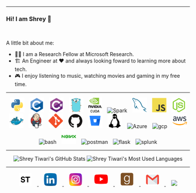 
---

### Hi! I am Shrey 👋

<br />

A little bit about me:
- 👨‍🎓 I am a Research Fellow at Microsoft Research.
- 🏗️ An Engineer at ❤️ and always looking foward to learning more about tech.
- 🎮 I enjoy listening to music, watching movies and gaming in my free time.

---

<p align="center">
  <img src="https://raw.githubusercontent.com/devicons/devicon/master/icons/python/python-original.svg" alt="Python" height="40" hspace="5" hspace="5" />
  <img src="https://raw.githubusercontent.com/devicons/devicon/master/icons/c/c-original.svg" alt="C" height="40" hspace="5" />
  <img src="https://raw.githubusercontent.com/devicons/devicon/master/icons/csharp/csharp-original.svg" alt="C#" height="40" hspace="5" />
  <img src="https://raw.githubusercontent.com/devicons/devicon/master/icons/go/go-original.svg" alt="Go" height="40" hspace="5" />
  <img src="./icons/cuda.svg" alt="Cuda" height="40" hspace="5" />
  <img src="https://www.vectorlogo.zone/logos/apache_spark/apache_spark-ar21.svg" alt="Spark"height="40" hspace="5" />
  <img src="https://raw.githubusercontent.com/devicons/devicon/master/icons/mysql/mysql-original.svg" alt="MySQL" height="40" hspace="5" />
  <img src="https://raw.githubusercontent.com/devicons/devicon/master/icons/javascript/javascript-original.svg" alt="NodeJS" height="40" hspace="5" />
  <img src="https://raw.githubusercontent.com/devicons/devicon/master/icons/nodejs/nodejs-original.svg" alt="NodeJS" height="40" hspace="5" />
  <img src="https://raw.githubusercontent.com/devicons/devicon/master/icons/docker/docker-original.svg" alt="Docker" height="40" hspace="5" />
  <img src="https://raw.githubusercontent.com/devicons/devicon/master/icons/jenkins/jenkins-original.svg" alt="Jenkins" height="40" hspace="5" />
  <img src="https://raw.githubusercontent.com/devicons/devicon/master/icons/git/git-original.svg" alt="Git" height="40" hspace="5" />
  <img src="https://raw.githubusercontent.com/devicons/devicon/master/icons/github/github-original.svg" alt="Git" height="40" hspace="5" />
  <img src="https://raw.githubusercontent.com/devicons/devicon/master/icons/bitbucket/bitbucket-original.svg" alt="Git" height="40" hspace="5" />
  <img src="https://raw.githubusercontent.com/devicons/devicon/master/icons/linux/linux-plain.svg" alt="Linux" height="40" hspace="5" />
  <img src="https://www.vectorlogo.zone/logos/microsoft_azure/microsoft_azure-icon.svg" alt="Azure" height="40" hspace="5" />
  <img src="https://www.vectorlogo.zone/logos/google_cloud/google_cloud-icon.svg" alt="gcp" height="40" hspace="5" /> 
  <img src="https://raw.githubusercontent.com/devicons/devicon/master/icons/amazonwebservices/amazonwebservices-original-wordmark.svg" alt="AWS" height="40" hspace="5" />
  <img src="https://www.vectorlogo.zone/logos/gnu_bash/gnu_bash-icon.svg" alt="bash" height="40" hspace="5" />
  <img src="https://raw.githubusercontent.com/devicons/devicon/master/icons/nginx/nginx-original.svg" alt="nginx" height="40" hspace="5" />
  <img src="https://www.vectorlogo.zone/logos/getpostman/getpostman-icon.svg" alt="postman" height="40" hspace="5"/>
  <img src="https://www.vectorlogo.zone/logos/pocoo_flask/pocoo_flask-icon.svg" alt="flask" height="40" hspace="5" />
  <img src="https://www.vectorlogo.zone/logos/splunk/splunk-ar21.svg" alt="splunk"height="35" hspace="5" />
</p>

---

<p align="center">
  <img src="https://github-readme-stats.vercel.app/api?username=ShreyTiwari&show_icons=true&theme=nord&count_private=true&include_all_commits=true" alt="Shrey Tiwari's GitHub Stats" height="175"/>
  <img src="https://github-readme-stats.vercel.app/api/top-langs/?username=ShreyTiwari&layout=compact&theme=nord&hide=jupyter%20notebook,html,makefile,css&langs_count=6" alt="Shrey Tiwari's Most Used Languages" height="175" />
</p>

---

<p align="center">
  <a href="https://shreytiwari.com">
    <img  width="35px" src="./icons/Favicon.png" hspace="15" />
  </a>
  <a href="https://www.linkedin.com/in/shrey-tiwari/">
    <img  width="35px" src="./icons/linkedin.png" hspace="15" />
  </a>
  <a href="https://instagram.com/shrey_twr">
    <img width="35px" src="./icons/instagram.png" hspace="15" />
  </a>
  <a href="https://youtube.com/@shrey_twr">
    <img width="37px" src="./icons/youtube.png" hspace="15" />
  </a>
  <a href="https://www.goodreads.com/shreytiwari">
    <img width="37px" src="./icons/goodreads.png" hspace="15" />
  </a>
  <a href="mailto:shreymt@gmail.com">
    <img width="35px" src="./icons/gmail.png" hspace="15" />
  </a>
  <a href="https://twitter.com/shrey_twr">
    <img src="https://raw.githubusercontent.com/danielcranney/readme-generator/main/public/icons/socials/twitter.svg" width="35px" hspace="15" />
  </a>
</p>
